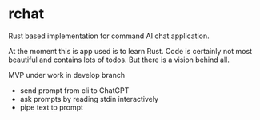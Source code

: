 rchat
=====

Rust based implementation for command AI chat application.

At the moment this is app used is to learn Rust. Code is certainly not
most beautiful and contains lots of todos. But there is a vision behind all.

MVP under work in develop branch
- send prompt from cli to ChatGPT
- ask prompts by reading stdin interactively
- pipe text to prompt


